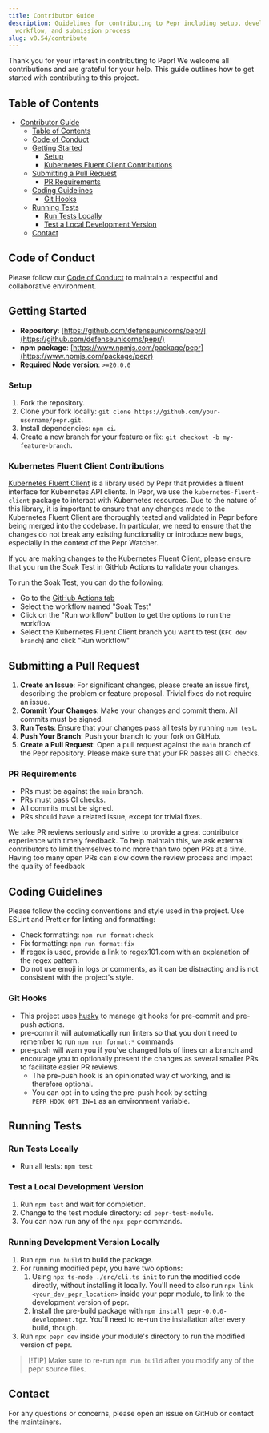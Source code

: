 ```yaml
---
title: Contributor Guide
description: Guidelines for contributing to Pepr including setup, development
  workflow, and submission process
slug: v0.54/contribute
---
```


Thank you for your interest in contributing to Pepr! We welcome all contributions and are grateful for your help. This guide outlines how to get started with contributing to this project.

## Table of Contents

* [Contributor Guide](#contributor-guide)
  * [Table of Contents](#table-of-contents)
  * [Code of Conduct](#code-of-conduct)
  * [Getting Started](#getting-started)
    * [Setup](#setup)
    * [Kubernetes Fluent Client Contributions](#kubernetes-fluent-client-contributions)
  * [Submitting a Pull Request](#submitting-a-pull-request)
    * [PR Requirements](#pr-requirements)
  * [Coding Guidelines](#coding-guidelines)
    * [Git Hooks](#git-hooks)
  * [Running Tests](#running-tests)
    * [Run Tests Locally](#run-tests-locally)
    * [Test a Local Development Version](#test-a-local-development-version)
  * [Contact](#contact)

## Code of Conduct

Please follow our [Code of Conduct](../code_of_conduct/) to maintain a respectful and collaborative environment.

## Getting Started

* **Repository**: [https://github.com/defenseunicorns/pepr/](https://github.com/defenseunicorns/pepr/)
* **npm package**: [https://www.npmjs.com/package/pepr](https://www.npmjs.com/package/pepr)
* **Required Node version**: `>=20.0.0`

### Setup

1. Fork the repository.
2. Clone your fork locally: `git clone https://github.com/your-username/pepr.git`.
3. Install dependencies: `npm ci`.
4. Create a new branch for your feature or fix: `git checkout -b my-feature-branch`.

### Kubernetes Fluent Client Contributions

[Kubernetes Fluent Client](https://github.com/defenseunicorns/kubernetes-fluent-client) is a library used by Pepr that provides a fluent interface for Kubernetes API clients. In Pepr, we use the `kubernetes-fluent-client` package to interact with Kubernetes resources. Due to the nature of this library, it is important to ensure that any changes made to the Kubernetes Fluent Client are thoroughly tested and validated in Pepr before being merged into the codebase. In particular, we need to ensure that the changes do not break any existing functionality or introduce new bugs, especially in the context of the Pepr Watcher.

If you are making changes to the Kubernetes Fluent Client, please ensure that you run the Soak Test in GitHub Actions to validate your changes.

To run the Soak Test, you can do the following:

* Go to the [GitHub Actions tab](https://github.com/defenseunicorns/pepr/actions)
* Select the workflow named "Soak Test"
* Click on the "Run workflow" button to get the options to run the workflow
* Select the Kubernetes Fluent Client branch you want to test (`KFC dev branch`) and click "Run workflow"

## Submitting a Pull Request

1. **Create an Issue**: For significant changes, please create an issue first, describing the problem or feature proposal. Trivial fixes do not require an issue.
2. **Commit Your Changes**: Make your changes and commit them. All commits must be signed.
3. **Run Tests**: Ensure that your changes pass all tests by running `npm test`.
4. **Push Your Branch**: Push your branch to your fork on GitHub.
5. **Create a Pull Request**: Open a pull request against the `main` branch of the Pepr repository. Please make sure that your PR passes all CI checks.

### PR Requirements

* PRs must be against the `main` branch.
* PRs must pass CI checks.
* All commits must be signed.
* PRs should have a related issue, except for trivial fixes.

We take PR reviews seriously and strive to provide a great contributor experience with timely feedback. To help maintain this, we ask external contributors to limit themselves to no more than two open PRs at a time. Having too many open PRs can slow down the review process and impact the quality of feedback

## Coding Guidelines

Please follow the coding conventions and style used in the project. Use ESLint and Prettier for linting and formatting:

* Check formatting: `npm run format:check`
* Fix formatting: `npm run format:fix`
* If regex is used, provide a link to regex101.com with an explanation of the regex pattern.
* Do not use emoji in logs or comments, as it can be distracting and is not consistent with the project's style.

### Git Hooks

* This project uses [husky](https://typicode.github.io/husky/) to manage git hooks for pre-commit and pre-push actions.
* pre-commit will automatically run linters so that you don't need to remember to run `npm run format:*` commands
* pre-push will warn you if you've changed lots of lines on a branch and encourage you to optionally present the changes as several smaller PRs to facilitate easier PR reviews.
  * The pre-push hook is an opinionated way of working, and is therefore optional.
  * You can opt-in to using the pre-push hook by setting `PEPR_HOOK_OPT_IN=1` as an environment variable.

## Running Tests

### Run Tests Locally

* Run all tests: `npm test`

### Test a Local Development Version

1. Run `npm test` and wait for completion.
2. Change to the test module directory: `cd pepr-test-module`.
3. You can now run any of the `npx pepr` commands.

### Running Development Version Locally

1. Run `npm run build` to build the package.
2. For running modified pepr, you have two options:
   1. Using `npx ts-node ./src/cli.ts init` to run the modified code directly, without installing it locally.
      You'll need to also run `npx link <your_dev_pepr_location>` inside your pepr module, to link to the
      development version of pepr.
   2. Install the pre-build package with `npm install pepr-0.0.0-development.tgz`.
      You'll need to re-run the installation after every build, though.
3. Run `npx pepr dev` inside your module's directory to run the modified version of pepr.

> \[!TIP]
> Make sure to re-run `npm run build` after you modify any of the pepr source files.

## Contact

For any questions or concerns, please open an issue on GitHub or contact the maintainers.

